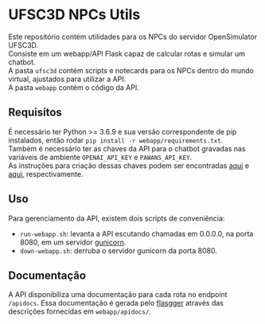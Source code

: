 # UFSC3D NPCs Utils

Este repositório contém utilidades para os NPCs do servidor OpenSimulator UFSC3D.  
Consiste em um webapp/API Flask capaz de calcular rotas e simular um chatbot.  
A pasta `ufsc3d` contém scripts e notecards para os NPCs dentro do mundo virtual, ajustados para utilizar a API.  
A pasta `webapp` contém o código da API.

## Requisitos

É necessário ter Python >= 3.6.9 e sua versão correspondente de pip instalados, então rodar `pip install -r webapp/requirements.txt`.  
Também é necessário ter as chaves da API para o chatbot gravadas nas variáveis de ambiente `OPENAI_API_KEY` e `PAWANS_API_KEY`.  
As instruções para criação dessas chaves podem ser encontradas [aqui](https://platform.openai.com/account/api-keys) e [aqui](https://github.com/PawanOsman/ChatGPT), respectivamente.

## Uso

Para gerenciamento da API, existem dois scripts de conveniência:

- `run-webapp.sh`: levanta a API escutando chamadas em 0.0.0.0, na porta 8080, em um servidor [gunicorn](https://gunicorn.org/).
- `down-webapp.sh`: derruba o servidor gunicorn da porta 8080.

## Documentação

A API disponibiliza uma documentação para cada rota no endpoint `/apidocs`. Essa documentação é gerada pelo [flasgger](https://github.com/flasgger/flasgger) através das descrições fornecidas em `webapp/apidocs/`.

